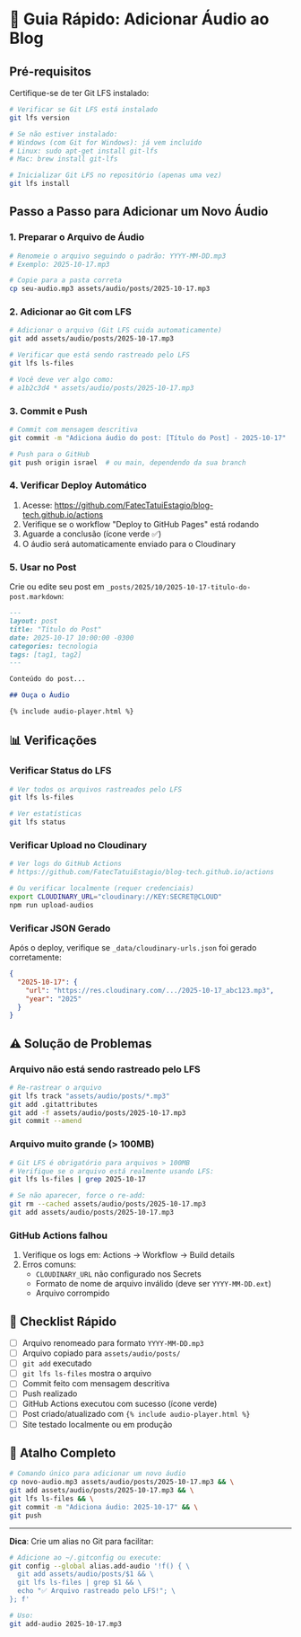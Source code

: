 # 🎵 Guia Rápido: Adicionar Áudio ao Blog

## Pré-requisitos

Certifique-se de ter Git LFS instalado:

```bash
# Verificar se Git LFS está instalado
git lfs version

# Se não estiver instalado:
# Windows (com Git for Windows): já vem incluído
# Linux: sudo apt-get install git-lfs
# Mac: brew install git-lfs

# Inicializar Git LFS no repositório (apenas uma vez)
git lfs install
```

## Passo a Passo para Adicionar um Novo Áudio

### 1. Preparar o Arquivo de Áudio

```bash
# Renomeie o arquivo seguindo o padrão: YYYY-MM-DD.mp3
# Exemplo: 2025-10-17.mp3

# Copie para a pasta correta
cp seu-audio.mp3 assets/audio/posts/2025-10-17.mp3
```

### 2. Adicionar ao Git com LFS

```bash
# Adicionar o arquivo (Git LFS cuida automaticamente)
git add assets/audio/posts/2025-10-17.mp3

# Verificar que está sendo rastreado pelo LFS
git lfs ls-files

# Você deve ver algo como:
# a1b2c3d4 * assets/audio/posts/2025-10-17.mp3
```

### 3. Commit e Push

```bash
# Commit com mensagem descritiva
git commit -m "Adiciona áudio do post: [Título do Post] - 2025-10-17"

# Push para o GitHub
git push origin israel  # ou main, dependendo da sua branch
```

### 4. Verificar Deploy Automático

1. Acesse: https://github.com/FatecTatuiEstagio/blog-tech.github.io/actions
2. Verifique se o workflow "Deploy to GitHub Pages" está rodando
3. Aguarde a conclusão (ícone verde ✅)
4. O áudio será automaticamente enviado para o Cloudinary

### 5. Usar no Post

Crie ou edite seu post em `_posts/2025/10/2025-10-17-titulo-do-post.markdown`:

```markdown
---
layout: post
title: "Título do Post"
date: 2025-10-17 10:00:00 -0300
categories: tecnologia
tags: [tag1, tag2]
---

Conteúdo do post...

## Ouça o Áudio

{% include audio-player.html %}
```

## 📊 Verificações

### Verificar Status do LFS

```bash
# Ver todos os arquivos rastreados pelo LFS
git lfs ls-files

# Ver estatísticas
git lfs status
```

### Verificar Upload no Cloudinary

```bash
# Ver logs do GitHub Actions
# https://github.com/FatecTatuiEstagio/blog-tech.github.io/actions

# Ou verificar localmente (requer credenciais)
export CLOUDINARY_URL="cloudinary://KEY:SECRET@CLOUD"
npm run upload-audios
```

### Verificar JSON Gerado

Após o deploy, verifique se `_data/cloudinary-urls.json` foi gerado corretamente:

```json
{
  "2025-10-17": {
    "url": "https://res.cloudinary.com/.../2025-10-17_abc123.mp3",
    "year": "2025"
  }
}
```

## ⚠️ Solução de Problemas

### Arquivo não está sendo rastreado pelo LFS

```bash
# Re-rastrear o arquivo
git lfs track "assets/audio/posts/*.mp3"
git add .gitattributes
git add -f assets/audio/posts/2025-10-17.mp3
git commit --amend
```

### Arquivo muito grande (> 100MB)

```bash
# Git LFS é obrigatório para arquivos > 100MB
# Verifique se o arquivo está realmente usando LFS:
git lfs ls-files | grep 2025-10-17

# Se não aparecer, force o re-add:
git rm --cached assets/audio/posts/2025-10-17.mp3
git add assets/audio/posts/2025-10-17.mp3
```

### GitHub Actions falhou

1. Verifique os logs em: Actions → Workflow → Build details
2. Erros comuns:
   - `CLOUDINARY_URL` não configurado nos Secrets
   - Formato de nome de arquivo inválido (deve ser `YYYY-MM-DD.ext`)
   - Arquivo corrompido

## 📝 Checklist Rápido

- [ ] Arquivo renomeado para formato `YYYY-MM-DD.mp3`
- [ ] Arquivo copiado para `assets/audio/posts/`
- [ ] `git add` executado
- [ ] `git lfs ls-files` mostra o arquivo
- [ ] Commit feito com mensagem descritiva
- [ ] Push realizado
- [ ] GitHub Actions executou com sucesso (ícone verde)
- [ ] Post criado/atualizado com `{% include audio-player.html %}`
- [ ] Site testado localmente ou em produção

## 🚀 Atalho Completo

```bash
# Comando único para adicionar um novo áudio
cp novo-audio.mp3 assets/audio/posts/2025-10-17.mp3 && \
git add assets/audio/posts/2025-10-17.mp3 && \
git lfs ls-files && \
git commit -m "Adiciona áudio: 2025-10-17" && \
git push
```

---

**Dica**: Crie um alias no Git para facilitar:

```bash
# Adicione ao ~/.gitconfig ou execute:
git config --global alias.add-audio '!f() { \
  git add assets/audio/posts/$1 && \
  git lfs ls-files | grep $1 && \
  echo "✅ Arquivo rastreado pelo LFS!"; \
}; f'

# Uso:
git add-audio 2025-10-17.mp3
```

